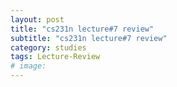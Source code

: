 ```yaml
---
layout: post
title: "cs231n lecture#7 review"
subtitle: "cs231n lecture#7 review"
category: studies
tags: Lecture-Review
# image:
---
```


